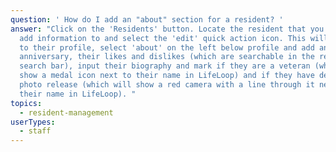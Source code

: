 ```yaml
---
question: ' How do I add an "about" section for a resident? '
answer: "Click on the 'Residents' button. Locate the resident that you wish to
  add information to and select the 'edit' quick action icon. This will take you
  to their profile, select 'about' on the left below profile and add an
  anniversary, their likes and dislikes (which are searchable in the resident
  search bar), input their biography and mark if they are a veteran (which will
  show a medal icon next to their name in LifeLoop) and if they have declined a
  photo release (which will show a red camera with a line through it next to
  their name in LifeLoop). "
topics:
  - resident-management
userTypes:
  - staff
---
```

